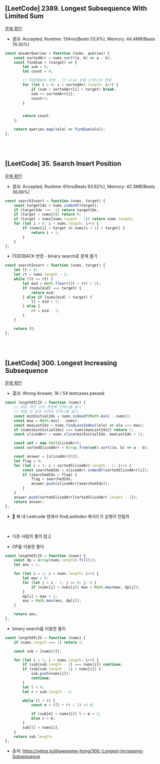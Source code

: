 ## [LeetCode] 2389. Longest Subsequence With Limited Sum

[문제 확인](https://leetcode.com/problems/longest-subsequence-with-limited-sum/description/)

-   결과: Accepted, Runtime: 134ms(Beats 53.8%), Memory: 44.4MB(Beats 76.30%)

```js
const answerQueries = function (nums, queries) {
    const sortedArr = nums.sort((a, b) => a - b);
    const findSum = (target) => {
        let sum = 0;
        let count = 0;

        // FEEDBACK 반영 - if-else 문을 if문으로 변경
        for (let i = 0; i < sortedArr.length; i++) {
            if (sum + sortedArr[i] > target) break;
            sum += sortedArr[i];
            count++;
        }


        return count;
    };

    return queries.map((ele) => findSum(ele));
};
```

</br>
</br>

## [LeetCode] 35. Search Insert Position

[문제 확인](https://leetcode.com/problems/search-insert-position/description/)

-   결과: Accepted, Runtime: 61ms(Beats 93.92%), Memory: 42.3MB(Beats 36.66%)

```js
const searchInsert = function (nums, target) {
    const targetIdx = nums.indexOf(target);
    if (targetIdx !== -1) return targetIdx;
    if (target < nums[0]) return 0;
    if (target > nums[nums.length - 1]) return nums.length;
    for (let i = 0; i < nums.length; i++) {
        if (nums[i] < target && nums[i + 1] > target) {
            return i + 1;
        }
    }
};
```

-   FEEDBACK 반영 - binary search로 문제 풀기

```js
const searchInsert = function (nums, target) {
    let lt = 0;
    let rt = nums.length - 1;
    while (lt <= rt) {
        let mid = Math.floor((lt + rt) / 2);
        if (nums[mid] === target) {
            return mid;
        } else if (nums[mid] < target) {
            lt = mid + 1;
        } else {
            rt = mid - 1;
        }
    }

    return lt;
};
```

<br>
<br>

## [LeetCode] 300. Longest Increasing Subsequence

[문제 확인](https://leetcode.com/problems/longest-increasing-subsequence/description/)

-   결과: Wrong Answer, 16 / 54 testcases passed

<!-- FEEDBACK: 다시 풀기 -->

```js
const lengthOfLIS = function (nums) {
    // 제일 작은 수의 첫번째 인덱스를 찾기
    // 제일 큰 값의 마지막 인덱스를 찾기
    const minInitialIdx = nums.indexOf(Math.min(...nums));
    const max = Math.max(...nums);
    const maxLastIdx = nums.findLastIndex((ele) => ele === max);
    if (nums[minInitialIdx] === nums[maxLastIdx]) return 1;
    const slicedArr = nums.slice(minInitialIdx, maxLastIdx + 1);

    const set = new Set(slicedArr);
    const sortedSlicedArr = Array.from(set).sort((a, b) => a - b);

    const answer = [slicedArr[0]];
    let flag = 0;
    for (let i = 1; i < sortedSlicedArr.length - 1; i++) {
        const searchedIdx = slicedArr.indexOf(sortedSlicedArr[i]);
        if (searchedIdx > flag) {
            flag = searchedIdx;
            answer.push(slicedArr[searchedIdx]);
        }
    }
    answer.push(sortedSlicedArr[sortedSlicedArr.length - 1]);
    return answer;
};
```

-   🤔 왜 내 Leetcode 창에서 findLastIndex 메서드가 실행이 안될까

    </br>

-   다른 사람의 풀이 참고
-   DP를 이용한 풀이

```js
const lengthOfLIS = function (nums) {
    const dp = Array(nums.length).fill(1);
    let ans = 1;

    for (let i = 1; i < nums.length; i++) {
        let max = 0;
        for (let j = i - 1; j >= 0; j--) {
            if (nums[j] < nums[i]) max = Math.max(max, dp[j]);
        }
        dp[i] = max + 1;
        ans = Math.max(ans, dp[i]);
    }

    return ans;
};
```

-   binary search를 이용한 풀이

```js
const lengthOfLIS = function (nums) {
    if (nums.length === 1) return 1;

    const sub = [nums[0]];

    for (let i = 1; i < nums.length; i++) {
        if (sub[sub.length - 1] === nums[i]) continue;
        if (sub[sub.length - 1] < nums[i]) {
            sub.push(nums[i]);
            continue;
        }
        let l = 0;
        let r = sub.length - 1;

        while (l < r) {
            const m = ((l + r) / 2) << 0;

            if (sub[m] < nums[i]) l = m + 1;
            else r = m;
        }
        sub[l] = nums[i];
    }
    return sub.length;
};
```

-   출처: https://velog.io/@awesome-hong/300.-Longest-Increasing-Subsequence
